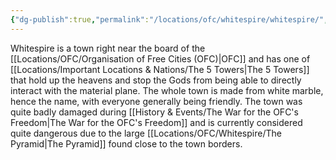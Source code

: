 ```yaml
---
{"dg-publish":true,"permalink":"/locations/ofc/whitespire/whitespire/","tags":["Location"],"updated":"2024-12-31T20:49:01.784+00:00"}
---
```


Whitespire is a town right near the board of the [[Locations/OFC/Organisation of Free Cities (OFC)\|OFC]] and has one of [[Locations/Important Locations & Nations/The 5 Towers\|The 5 Towers]] that hold up the heavens and stop the Gods from being able to directly interact with the material plane. The whole town is made from white marble, hence the name, with everyone generally being friendly. The town was quite badly damaged during [[History & Events/The War for the OFC's Freedom\|The War for the OFC's Freedom]] and is currently considered quite dangerous due to the large [[Locations/OFC/Whitespire/The Pyramid\|The Pyramid]] found close to the town borders. 